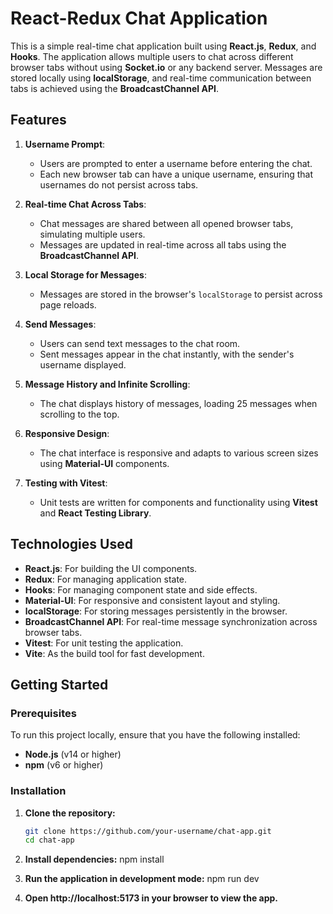 # React-Redux Chat Application

This is a simple real-time chat application built using **React.js**, **Redux**, and **Hooks**. The application allows multiple users to chat across different browser tabs without using **Socket.io** or any backend server. Messages are stored locally using **localStorage**, and real-time communication between tabs is achieved using the **BroadcastChannel API**.

## Features

1. **Username Prompt**: 
   - Users are prompted to enter a username before entering the chat.
   - Each new browser tab can have a unique username, ensuring that usernames do not persist across tabs.
   
2. **Real-time Chat Across Tabs**: 
   - Chat messages are shared between all opened browser tabs, simulating multiple users.
   - Messages are updated in real-time across all tabs using the **BroadcastChannel API**.

3. **Local Storage for Messages**: 
   - Messages are stored in the browser's `localStorage` to persist across page reloads.

4. **Send Messages**: 
   - Users can send text messages to the chat room.
   - Sent messages appear in the chat instantly, with the sender's username displayed.

5. **Message History and Infinite Scrolling**: 
   - The chat displays history of messages, loading 25 messages when scrolling to the top.

6. **Responsive Design**: 
   - The chat interface is responsive and adapts to various screen sizes using **Material-UI** components.

7. **Testing with Vitest**: 
   - Unit tests are written for components and functionality using **Vitest** and **React Testing Library**.

## Technologies Used

- **React.js**: For building the UI components.
- **Redux**: For managing application state.
- **Hooks**: For managing component state and side effects.
- **Material-UI**: For responsive and consistent layout and styling.
- **localStorage**: For storing messages persistently in the browser.
- **BroadcastChannel API**: For real-time message synchronization across browser tabs.
- **Vitest**: For unit testing the application.
- **Vite**: As the build tool for fast development.

## Getting Started

### Prerequisites

To run this project locally, ensure that you have the following installed:

- **Node.js** (v14 or higher)
- **npm** (v6 or higher)

### Installation

1. **Clone the repository:**

   ```bash
   git clone https://github.com/your-username/chat-app.git
   cd chat-app
2. **Install dependencies:**
    npm install
3. **Run the application in development mode:**
    npm run dev
4. **Open http://localhost:5173 in your browser to view the app.**
